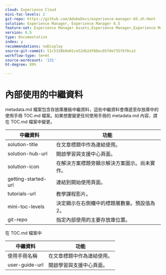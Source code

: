 ```yaml
---
cloud: Experience Cloud
mini-toc-levels: 2
git-repo: https://github.com/AdobeDocs/experience-manager-65.zh-Hant
solution: Experience Manager, Experience Manager 6.5
feature-set: Experience Manager Assets,Experience Manager,Experience Manager Sites, Experience Manager Forms
version: 6.5
type: Documentation
index: y
recommendations: noDisplay
source-git-commit: 51c5338b9e01ce52db2df88ec05f0e735f678ca3
workflow-type: tm+mt
source-wordcount: '131'
ht-degree: 89%

---
```



# 內部使用的中繼資料

metadata.md 檔案包含存放庫層級中繼資料，這些中繼資料會傳遞至存放庫中的使用手冊 TOC.md 檔案。如果想要變更任何使用手冊的 metadata.md 內容，請在 TOC.md 檔案中變更。

| 中繼資料 | 功能 |
|--- |--- |
| solution-title | 在文章標題中作為連結使用。 |
| solution-hub-url | 開啟學習與支援中心頁面。 |
| solution-icon | 在解決方案標題旁顯示解決方案圖示。尚未實作。 |
| getting-started-url | 連結到開始使用頁面。 |
| tutorials-url | 教學課程影片。 |
| mini-toc-levels | 決定顯示在右側欄中的標題層數量。預設值為 2。 |
| git-repo | 指定內部使用的主要存放庫位置。 |

在 TOC.md 檔案中

| 中繼資料 | 功能 |
|--- |--- |
| 使用手冊名稱 | 在文章標題中作為連結使用。 |
| user-guide-url | 開啟學習與支援中心頁面。 |
